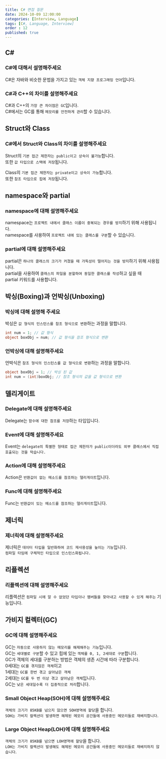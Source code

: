 ```yaml
---
title: C# 면접 질문
date: 2024-10-09 12:00:00
categories: [Interview, Language]
tags: [C#, Language, Interview]
order : 12
published: true
---
```


## C#

### C#에 대해서 설명해주세요

C#은 자바와 비슷한 문법을 가지고 있는 `객체 지향 프로그래밍 언어`입니다.

### C#과 C++의 차이를 설명해주세요

C#과 C++의 `가장 큰 차이점은 GC`입니다.  
C#에서는 GC를 통해 `메모리를 안전하게 관리`할 수 있습니다.

## Struct와 Class

### C#에서 Struct와 Class의 차이를 설명해주세요

Struct의 `기본 접근 제한자는 public이고 상속이 불가능`합니다.   
또한 `값 타입으로 스택에 저장`됩니다.

Class의 `기본 접근 제한자는 private이고 상속이 가능`합니다.   
또한 `참조 타입으로 힙에 저장`됩니다.

## namespace와 partial 

### namespace에 대해 설명해주세요

namespace는 `프로젝트 내에서 클래스 이름이 중복되는 경우를 방지`하기 위해 사용됩니다.  
namespace를 사용하여 `프로젝트 내에 있는 클래스를 구분`할 수 있습니다.

### partial에 대해 설명해주세요

partial은 `하나의 클래스의 크기가 커졌을 때 가독성이 떨어지는 것을 방지`하기 위해 사용됩니다.  
partial을 사용하여 `클래스의 파일을 분할하여 동일한 클래스를 작성`하고 싶을 때   
partial 키워드를 사용합니다.

## 박싱(Boxing)과 언박싱(Unboxing)

### 박싱에 대해 설명해 주세요

박싱은 `값 형식의 인스턴스를 참조 형식으로 변환`하는 과정을 말합니다.  

```cs
int num = 1; // 값 형식
object boxObj = num; // 값 형식을 참조 형식으로 변환
```

### 언박싱에 대해 설명해주세요

언박식은 `참조 형식의 인스턴스를 값 형식으로 변환`하는 과정을 말합니다.

```cs
object boxObj = 1; // 박싱 된 값
int num = (int)boxObj; // 참조 형식의 값을 값 형식으로 변환
```

## 델리게이트

### Delegate에 대해 설명해주세요

Delegate는 `함수에 대한 참조를 저장`하는 타입입니다.  

### Event에 대해 설명해주세요

Event는 `delegate의 특별한 형태로 접근 제한자가 public이더라도 외부 클래스에서 직접 호출되는 것을 막습니다.`

### Action에 대해 설명해주세요

Action은 `반환값이 없는 메소드를 참조하는 델리게이트`입니다.

### Func에 대해 설명해주세요

Func는 `반환값이 있는 메소드를 참조하는 델리게이트`입니다.

## 제너릭

### 제너릭에 대해 설명해주세요

제너릭은 `데이터 타입을 일반화하여 코드 재사용성을 높이는 기능`입니다.  
`컴파일 타임에 구체적인 타입으로 인스턴스화됩니다.`

## 리플렉션

### 리플렉션에 대해 설명해주세요

리플렉션은 `컴파일 시에 알 수 없었던 타입이나 멤버들을 찾아내고 사용할 수 있게 해주는` 기능입니다.

## 가비지 컬렉터(GC)

### GC에 대해 설명해주세요

GC는 `자동으로 사용하지 않는 메모리를 해제해주는 기능`입니다.  
GC는 `세대별로 구분`할 수 있고 힙에 있는 `객체를 0, 1, 2세대로 구분`합니다.  
GC가 객체의 세대를 구분하는 방법은 객체의 생존 시간에 따라 구분합니다.  
0세대는 `GC를 겪지않은 객체`이고  
1세대는 `GC를 한번 겪고 살아남은 객체`   
2세대는 `GC를 두 번 이상 겪고 살아남은 객체`입니다.   
GC는 `낮은 세대일수록 더 집중적으로 처리`합니다.

### Small Object Heap(SOH)에 대해 설명해주세요

`객체의 크기가 85KB를 넘으지 않으면 SOH영역에 할당`을 합니다.  
`SOH는 가비지 컬렉션이 발생하면 해제된 메모리 공간들에 사용중인 메모리들로 재배치합니다`.

### Large Object Heap(LOH)에 대해 설명해주세요

`객체의 크기가 85KB를 넘으면 LOH영역에 할당`을 합니다.  
`LOH는 가비지 컬렉션이 발생해도 해제된 메모리 공간들에 사용중인 메모리들로 재배치하지 않습니다`.
